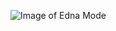 ![Image of Edna Mode](https://lumiere-a.akamaihd.net/v1/images/3_4097743e.jpeg?region=324,908,864,486)
